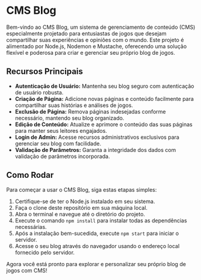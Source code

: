 # CMS Blog

Bem-vindo ao CMS Blog, um sistema de gerenciamento de conteúdo (CMS) especialmente projetado para entusiastas de jogos que desejam compartilhar suas experiências e opiniões com o mundo. Este projeto é alimentado por Node.js, Nodemon e Mustache, oferecendo uma solução flexível e poderosa para criar e gerenciar seu próprio blog de jogos.

## Recursos Principais

- **Autenticação de Usuário:** Mantenha seu blog seguro com autenticação de usuário robusta.
- **Criação de Página:** Adicione novas páginas e conteúdo facilmente para compartilhar suas histórias e análises de jogos.
- **Exclusão de Página:** Remova páginas indesejadas conforme necessário, mantendo seu blog organizado.
- **Edição de Conteúdo:** Atualize e aprimore o conteúdo das suas páginas para manter seus leitores engajados.
- **Login de Admin:** Acesse recursos administrativos exclusivos para gerenciar seu blog com facilidade.
- **Validação de Parâmetros:** Garanta a integridade dos dados com validação de parâmetros incorporada.

## Como Rodar

Para começar a usar o CMS Blog, siga estas etapas simples:

1. Certifique-se de ter o Node.js instalado em seu sistema.
2. Faça o clone deste repositório em sua máquina local.
3. Abra o terminal e navegue até o diretório do projeto.
4. Execute o comando `npm install` para instalar todas as dependências necessárias.
5. Após a instalação bem-sucedida, execute `npm start` para iniciar o servidor.
6. Acesse o seu blog através do navegador usando o endereço local fornecido pelo servidor.

Agora você está pronto para explorar e personalizar seu próprio blog de jogos com CMS!
